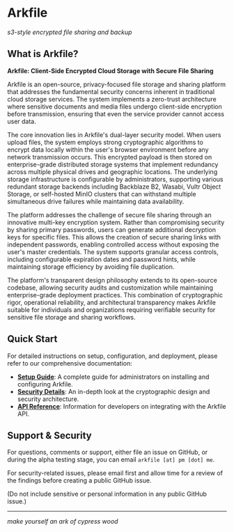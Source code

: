 # Arkfile

*s3-style encrypted file sharing and backup*

## What is Arkfile?

**Arkfile: Client-Side Encrypted Cloud Storage with Secure File Sharing**

Arkfile is an open-source, privacy-focused file storage and sharing platform that addresses the fundamental security concerns inherent in traditional cloud storage services. The system implements a zero-trust architecture where sensitive documents and media files undergo client-side encryption before transmission, ensuring that even the service provider cannot access user data.

The core innovation lies in Arkfile's dual-layer security model. When users upload files, the system employs strong cryptographic algorithms to encrypt data locally within the user's browser environment before any network transmission occurs. This encrypted payload is then stored on enterprise-grade distributed storage systems that implement redundancy across multiple physical drives and geographic locations. The underlying storage infrastructure is configurable by administrators, supporting various redundant storage backends including Backblaze B2, Wasabi, Vultr Object Storage, or self-hosted MinIO clusters that can withstand multiple simultaneous drive failures while maintaining data availability.

The platform addresses the challenge of secure file sharing through an innovative multi-key encryption system. Rather than compromising security by sharing primary passwords, users can generate additional decryption keys for specific files. This allows the creation of secure sharing links with independent passwords, enabling controlled access without exposing the user's master credentials. The system supports granular access controls, including configurable expiration dates and password hints, while maintaining storage efficiency by avoiding file duplication.

The platform's transparent design philosophy extends to its open-source codebase, allowing security audits and customization while maintaining enterprise-grade deployment practices. This combination of cryptographic rigor, operational reliability, and architectural transparency makes Arkfile suitable for individuals and organizations requiring verifiable security for sensitive file storage and sharing workflows.

## Quick Start

For detailed instructions on setup, configuration, and deployment, please refer to our comprehensive documentation:

- **[Setup Guide](docs/setup.md)**: A complete guide for administrators on installing and configuring Arkfile.
- **[Security Details](docs/security.md)**: An in-depth look at the cryptographic design and security architecture.
- **[API Reference](docs/api.md)**: Information for developers on integrating with the Arkfile API.

## Support & Security

For questions, comments or support, either file an issue on GitHub, or during the alpha testing stage, you can email `arkfile [at] pm [dot] me`.

For security-related issues, please email first and allow time for a review of the findings before creating a public GitHub issue.

(Do not include sensitive or personal information in any public GitHub issue.)

---

*make yourself an ark of cypress wood*
